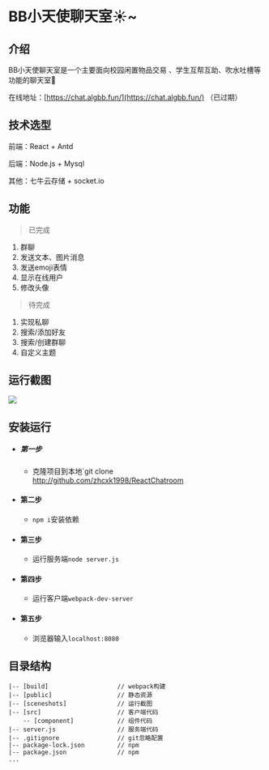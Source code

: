 # BB小天使聊天室:sunny:~

## 介绍
BB小天使聊天室是一个主要面向校园闲置物品交易
、学生互帮互助、吹水吐槽等功能的聊天室:pig:

在线地址：[https://chat.algbb.fun/](https://chat.algbb.fun/) （已过期）

## 技术选型

前端：React + Antd

后端：Node.js + Mysql

其他：七牛云存储 + socket.io

## 功能
> 已完成
1. 群聊
2. 发送文本、图片消息
3. 发送emoji表情
4. 显示在线用户
5. 修改头像

> 待完成
1. 实现私聊
2. 搜索/添加好友
3. 搜索/创建群聊
4. 自定义主题

## 运行截图

![](http://cdn.algbb.cn/screenshots/chatroom/微信图片_20200123083710.jpg)


## 安装运行

* ##### 第一步
    * 克隆项目到本地`git clone http://github.com/zhcxk1998/ReactChatroom
* #### 第二步
    * `npm i`安装依赖
* #### 第三步
    * 运行服务端`node server.js`
* #### 第四步
    * 运行客户端`webpack-dev-server`
* #### 第五步
    * 浏览器输入`localhost:8080`

## 目录结构

    |-- [build]                   // webpack构建
    |-- [public]                  // 静态资源
    |-- [sceneshots]              // 运行截图
    |-- [src]                     // 客户端代码
        -- [component]            // 组件代码
    |-- server.js                 // 服务端代码
    |-- .gitignore                // git忽略配置
    |-- package-lock.json         // npm
    |-- package.json              // npm
    ...
